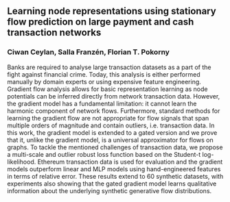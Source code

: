 ## Learning node representations using stationary flow prediction on large payment and cash transaction networks 
### Ciwan Ceylan, Salla Franzén, Florian T. Pokorny

Banks are required to analyse large transaction datasets as a part of the fight against financial crime. 
Today, this analysis is either performed manually by domain experts or using expensive feature engineering.
Gradient flow analysis allows for basic representation learning as node potentials can be inferred directly from network transaction data.
However, the gradient model has a fundamental limitation: it cannot learn the harmonic component of network flows. 
Furthermore, standard methods for learning the gradient flow are not appropriate for flow signals that span multiple orders of magnitude and contain outliers, i.e. transaction data.
In this work, the gradient model is extended to a gated version and we prove that it, unlike the gradient model, is a universal approximator for flows on graphs.
To tackle the mentioned challenges of transaction data, we propose a multi-scale and outlier robust loss function based on the Student-t log-likelihood.
Ethereum transaction data is used for evaluation and the gradient models outperform linear and MLP models using hand-engineered features in terms of relative error.
These results extend to 60 synthetic datasets, with experiments also showing that the gated gradient model learns qualitative information about the underlying synthetic generative flow distributions.

